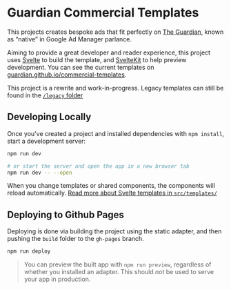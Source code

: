 # Guardian Commercial Templates

This projects creates bespoke ads that fit perfectly on [The Guardian][],
known as “native” in Google Ad Manager parlance.

[the guardian]: https://theguardian.com/

Aiming to provide a great developer and reader experience, this project uses
[Svelte][] to build the template, and [SvelteKit][] to help preview development.
You can see the current templates on [guardian.github.io/commercial-templates](https://guardian.github.io/commercial-templates/).

[svelte]: https://svelte.dev/
[sveltekit]: https://kit.svelte.dev/

This project is a rewrite and work-in-progress. Legacy templates can still be
found in the [`/legacy` folder](/legacy)

## Developing Locally

Once you've created a project and installed dependencies with `npm install`,
start a development server:

```bash
npm run dev

# or start the server and open the app in a new browser tab
npm run dev -- --open
```

When you change templates or shared components, the components will
reload automatically. [Read more about Svelte templates in `src/templates/`][t]

[t]: src/templates/README.md

## Deploying to Github Pages

Deploying is done via building the project using the static adapter, and then
pushing the `build` folder to the `gh-pages` branch.

```bash
npm run deploy
```

> You can preview the built app with `npm run preview`, regardless of whether
> you installed an adapter. This should _not_ be used to serve your app
> in production.
